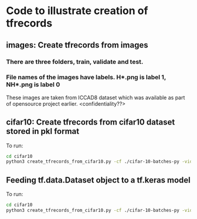 # Code to illustrate creation of tfrecords 

## images: Create tfrecords from images
### There are three folders, train, validate and test. 
### File names of the images have labels. H*.png is label 1, NH*.png is label 0
These images are taken from ICCAD8 dataset which was available as part of opensource project earlier. <confidentiality??>

## cifar10: Create tfrecords from cifar10 dataset stored in pkl format
To run:
```bash
cd cifar10
python3 create_tfrecords_from_cifar10.py -cf ./cifar-10-batches-py -vidx 4 
```

## Feeding tf.data.Dataset object to a tf.keras model
To run:
```bash
cd cifar10
python3 create_tfrecords_from_cifar10.py -cf ./cifar-10-batches-py -vidx 4 
```

